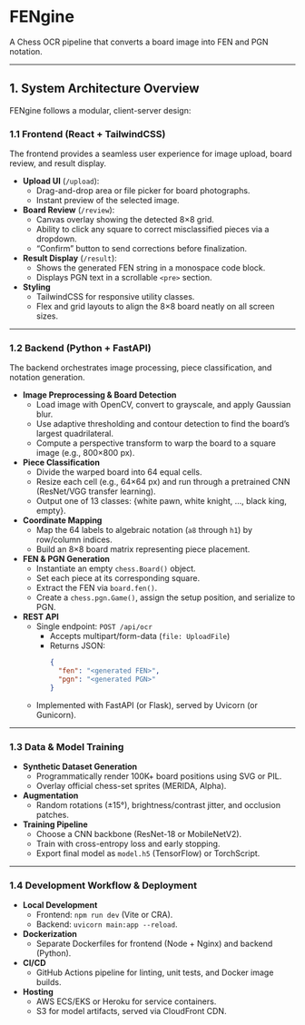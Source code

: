 # FENgine

A Chess OCR pipeline that converts a board image into FEN and PGN notation.

---

## 1. System Architecture Overview

FENgine follows a modular, client-server design:

### 1.1 Frontend (React + TailwindCSS)

The frontend provides a seamless user experience for image upload, board review, and result display.

- **Upload UI** (`/upload`):
  - Drag-and-drop area or file picker for board photographs.
  - Instant preview of the selected image.
- **Board Review** (`/review`):
  - Canvas overlay showing the detected 8×8 grid.
  - Ability to click any square to correct misclassified pieces via a dropdown.
  - “Confirm” button to send corrections before finalization.
- **Result Display** (`/result`):
  - Shows the generated FEN string in a monospace code block.
  - Displays PGN text in a scrollable `<pre>` section.
- **Styling**
  - TailwindCSS for responsive utility classes.
  - Flex and grid layouts to align the 8×8 board neatly on all screen sizes.

---

### 1.2 Backend (Python + FastAPI)

The backend orchestrates image processing, piece classification, and notation generation.

- **Image Preprocessing & Board Detection**
  - Load image with OpenCV, convert to grayscale, and apply Gaussian blur.
  - Use adaptive thresholding and contour detection to find the board’s largest quadrilateral.
  - Compute a perspective transform to warp the board to a square image (e.g., 800×800 px).
- **Piece Classification**
  - Divide the warped board into 64 equal cells.
  - Resize each cell (e.g., 64×64 px) and run through a pretrained CNN (ResNet/VGG transfer learning).
  - Output one of 13 classes: {white pawn, white knight, …, black king, empty}.
- **Coordinate Mapping**
  - Map the 64 labels to algebraic notation (`a8` through `h1`) by row/column indices.
  - Build an 8×8 board matrix representing piece placement.
- **FEN & PGN Generation**
  - Instantiate an empty `chess.Board()` object.
  - Set each piece at its corresponding square.
  - Extract the FEN via `board.fen()`.
  - Create a `chess.pgn.Game()`, assign the setup position, and serialize to PGN.
- **REST API**
  - Single endpoint: `POST /api/ocr`
    - Accepts multipart/form-data (`file: UploadFile`)
    - Returns JSON:
      ```json
      {
        "fen": "<generated FEN>",
        "pgn": "<generated PGN>"
      }
      ```
  - Implemented with FastAPI (or Flask), served by Uvicorn (or Gunicorn).

---

### 1.3 Data & Model Training

- **Synthetic Dataset Generation**
  - Programmatically render 100K+ board positions using SVG or PIL.
  - Overlay official chess-set sprites (MERIDA, Alpha).
- **Augmentation**
  - Random rotations (±15°), brightness/contrast jitter, and occlusion patches.
- **Training Pipeline**
  - Choose a CNN backbone (ResNet-18 or MobileNetV2).
  - Train with cross-entropy loss and early stopping.
  - Export final model as `model.h5` (TensorFlow) or TorchScript.

---

### 1.4 Development Workflow & Deployment

- **Local Development**
  - Frontend: `npm run dev` (Vite or CRA).
  - Backend: `uvicorn main:app --reload`.
- **Dockerization**
  - Separate Dockerfiles for frontend (Node + Nginx) and backend (Python).
- **CI/CD**
  - GitHub Actions pipeline for linting, unit tests, and Docker image builds.
- **Hosting**
  - AWS ECS/EKS or Heroku for service containers.
  - S3 for model artifacts, served via CloudFront CDN.
